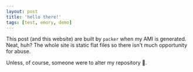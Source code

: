 ```yaml
---
layout: post
title: 'hello there!'
tags: [test, emory, demo]
---
```


This post (and this website) are built by `packer` when my AMI is generated. Neat, huh? The whole site is static flat files so there isn't much opportunity for abuse. 

Unless, of course, someone were to alter my repository 🤔.


